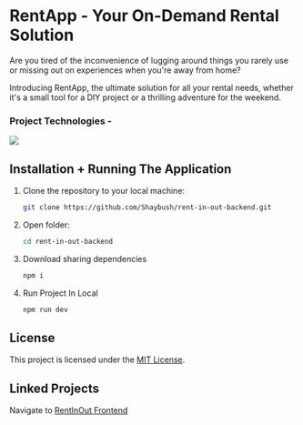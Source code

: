 # RentApp - Your On-Demand Rental Solution

Are you tired of the inconvenience of lugging around things you rarely use or missing out on experiences when you're away from home? 

Introducing RentApp, the ultimate solution for all your rental needs, whether it's a small tool for a DIY project or a thrilling adventure for the weekend.

### Project Technologies - 

<img src="https://skillicons.dev/icons?i=express,nodejs,typescript,mongo,postman&perline=7&theme=light" />

## Installation + Running The Application

1. Clone the repository to your local machine:
   ```sh
   git clone https://github.com/Shaybush/rent-in-out-backend.git
   
2. Open folder:
   ```sh
   cd rent-in-out-backend

3. Download sharing dependencies 
   ```sh
   npm i

4. Run Project In Local
   ```sh
   npm run dev

## License

This project is licensed under the [MIT License](LICENSE).

## Linked Projects
Navigate to [RentInOut Frontend](https://github.com/rent-in-out1/rent-in-out-frontend)
